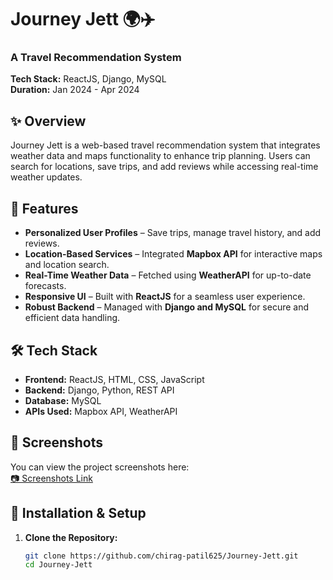 # Journey Jett 🌍✈️  

### A Travel Recommendation System  
**Tech Stack:** ReactJS, Django, MySQL  
**Duration:** Jan 2024 - Apr 2024  

## ✨ Overview  
Journey Jett is a web-based travel recommendation system that integrates weather data and maps functionality to enhance trip planning. Users can search for locations, save trips, and add reviews while accessing real-time weather updates.  

## 🚀 Features  
- **Personalized User Profiles** – Save trips, manage travel history, and add reviews.  
- **Location-Based Services** – Integrated **Mapbox API** for interactive maps and location search.  
- **Real-Time Weather Data** – Fetched using **WeatherAPI** for up-to-date forecasts.  
- **Responsive UI** – Built with **ReactJS** for a seamless user experience.  
- **Robust Backend** – Managed with **Django and MySQL** for secure and efficient data handling.  

## 🛠️ Tech Stack  
- **Frontend:** ReactJS, HTML, CSS, JavaScript  
- **Backend:** Django, Python, REST API  
- **Database:** MySQL  
- **APIs Used:** Mapbox API, WeatherAPI  

## 📸 Screenshots  
You can view the project screenshots here:  
[📷 Screenshots Link](https://drive.google.com/file/d/1uZHSkRTxQskn653nDbioaE5JeOyMwCU0/view)  

## 🔧 Installation & Setup  
1. **Clone the Repository:**  
   ```sh
   git clone https://github.com/chirag-patil625/Journey-Jett.git
   cd Journey-Jett
